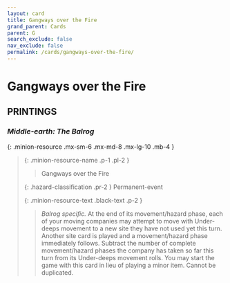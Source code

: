 ```yaml
---
layout: card
title: Gangways over the Fire
grand_parent: Cards
parent: G
search_exclude: false
nav_exclude: false
permalink: /cards/gangways-over-the-fire/
---
```


# Gangways over the Fire


## PRINTINGS


### _Middle-earth: The Balrog_

{: .minion-resource .mx-sm-6 .mx-md-8 .mx-lg-10 .mb-4 }
> {: .minion-resource-name .p-1 .pl-2 }
> > <div class="hazard-mp"></div>
> > <div class="card-name">Gangways over the Fire</div>
>
> {: .hazard-classification .pr-2 }
> Permanent-event
>
> {: .minion-resource-text .black-text .p-2 }
> > _Balrog specific._ At the end of its movement/hazard phase, each of your moving companies may attempt to move with Under-deeps movement to a new site they have not used yet this turn. Another site card is played and a movement/hazard phase immediately follows. Subtract the number of complete movement/hazard phases the company has taken so far this turn from its Under-deeps movement rolls. You may start the game with this card in lieu of playing a minor item. Cannot be duplicated. 
> 
